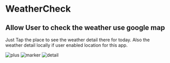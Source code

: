 # WeatherCheck

## Allow User to check the weather use google map
Just Tap the place to see the weather detail there for today. Also the weather detail locally if user enabled location for this app.

![plus](https://user-images.githubusercontent.com/13007926/38264236-414f7ade-3727-11e8-8806-c911de046ff2.png)
![marker](https://user-images.githubusercontent.com/13007926/38264237-416d26ce-3727-11e8-8dee-078720917bb6.png)
![detail](https://user-images.githubusercontent.com/13007926/38264238-418b37a4-3727-11e8-8bba-bae400394f5d.png)
